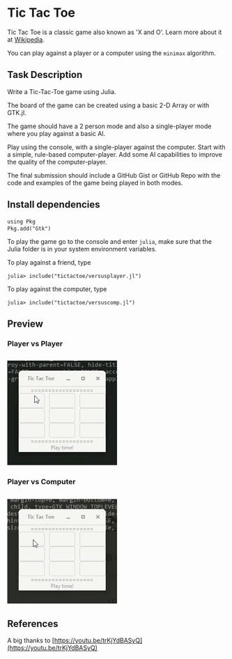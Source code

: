 # Tic Tac Toe
Tic Tac Toe is a classic game also known as 'X and O'. Learn more about it at [Wikipedia](https://en.wikipedia.org/wiki/Tic-tac-toe).

You can play against a player or a computer using the `minimax` algorithm.

## Task Description
Write a Tic-Tac-Toe game using Julia.

The board of the game can be created using a basic 2-D Array or with GTK.jl.

The game should have a 2 person mode and also a single-player mode where you play against a basic AI.

Play using the console, with a single-player against the computer. Start with a simple, rule-based computer-player. Add some AI capabilities to improve the quality of the computer-player.

The final submission should include a GitHub Gist or GitHub Repo with the code and examples of the game being played in both modes.

## Install dependencies

```
using Pkg
Pkg.add("Gtk")
```

To play the game go to the console and enter `julia`, make sure that the Julia folder is in your system environment variables.

To play against a friend, type
```
julia> include("tictactoe/versusplayer.jl")
```

To play against the computer, type
```
julia> include("tictactoe/versuscomp.jl")
```

## Preview

### Player vs Player
![Player vs Player](./README/player.gif)
----------------------

### Player vs Computer
![Player vs Computer](./README/computer.gif)
----------------------

## References
A big thanks to [https://youtu.be/trKjYdBASyQ](https://youtu.be/trKjYdBASyQ)
